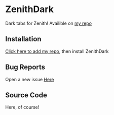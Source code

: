# ZenithDark
Dark tabs for Zenith! Availible on [my repo](https://mac-user669.github.io/repo/)

## Installation
[Click here to add my repo,](https://mac-user669.github.io/repo/) then install ZenithDark

## Bug Reports
Open a new issue [Here](https://github.com/mac-user669/ZenithDark/issues/new)

## Source Code
Here, of course!